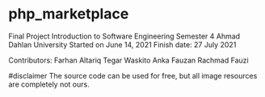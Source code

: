 # php_marketplace
Final Project Introduction to Software Engineering
Semester 4 Ahmad Dahlan University
Started on June 14, 2021
Finish date: 27 July 2021

Contributors:
Farhan Altariq
Tegar Waskito
Anka Fauzan
Rachmad Fauzi

#disclaimer
The source code can be used for free, but all image resources are completely not ours. 
